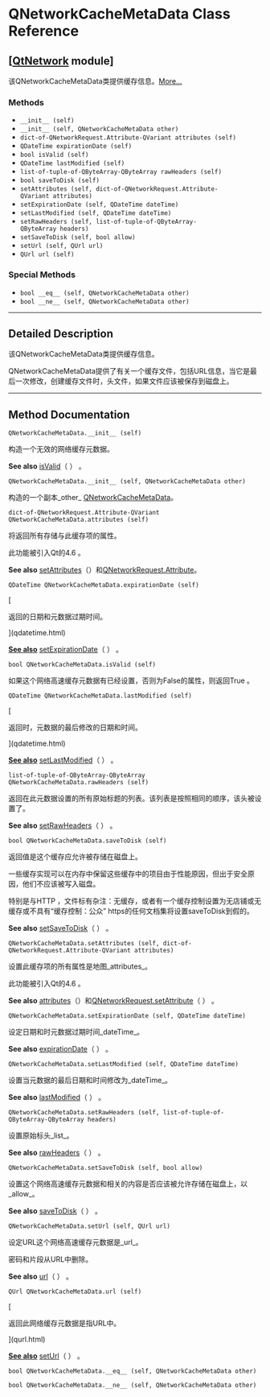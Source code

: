 # QNetworkCacheMetaData Class Reference

## [[QtNetwork](index.htm) module]

该QNetworkCacheMetaData类提供缓存信息。[More...](#details)

### Methods

*   `__init__ (self)`
*   `__init__ (self, QNetworkCacheMetaData other)`
*   `dict-of-QNetworkRequest.Attribute-QVariant attributes (self)`
*   `QDateTime expirationDate (self)`
*   `bool isValid (self)`
*   `QDateTime lastModified (self)`
*   `list-of-tuple-of-QByteArray-QByteArray rawHeaders (self)`
*   `bool saveToDisk (self)`
*   `setAttributes (self, dict-of-QNetworkRequest.Attribute-QVariant attributes)`
*   `setExpirationDate (self, QDateTime dateTime)`
*   `setLastModified (self, QDateTime dateTime)`
*   `setRawHeaders (self, list-of-tuple-of-QByteArray-QByteArray headers)`
*   `setSaveToDisk (self, bool allow)`
*   `setUrl (self, QUrl url)`
*   `QUrl url (self)`

### Special Methods

*   `bool __eq__ (self, QNetworkCacheMetaData other)`
*   `bool __ne__ (self, QNetworkCacheMetaData other)`

* * *

## Detailed Description

该QNetworkCacheMetaData类提供缓存信息。

QNetworkCacheMetaData提供了有关一个缓存文件，包括URL信息，当它是最后一次修改，创建缓存文件时，头文件，如果文件应该被保存到磁盘上。

* * *

## Method Documentation

```
QNetworkCacheMetaData.__init__ (self)
```

构造一个无效的网络缓存元数据。

**See also** [isValid](qnetworkcachemetadata.html#isValid)（ ） 。

```
QNetworkCacheMetaData.__init__ (self, QNetworkCacheMetaData other)
```

构造的一个副本_other_ [QNetworkCacheMetaData](qnetworkcachemetadata.html)。

```
dict-of-QNetworkRequest.Attribute-QVariant QNetworkCacheMetaData.attributes (self)
```

将返回所有存储与此缓存项的属性。

此功能被引入Qt的4.6 。

**See also** [setAttributes](qnetworkcachemetadata.html#setAttributes)（）和[QNetworkRequest.Attribute](qnetworkrequest.html#Attribute-enum)。

```
QDateTime QNetworkCacheMetaData.expirationDate (self)
```

[

返回的日期和元数据过期时间。

](qdatetime.html)

[**See also**](qdatetime.html) [setExpirationDate](qnetworkcachemetadata.html#setExpirationDate)（ ） 。

```
bool QNetworkCacheMetaData.isValid (self)
```

如果这个网络高速缓存元数据有已经设置，否则为False的属性，则返回True 。

```
QDateTime QNetworkCacheMetaData.lastModified (self)
```

[

返回时，元数据的最后修改的日期和时间。

](qdatetime.html)

[**See also**](qdatetime.html) [setLastModified](qnetworkcachemetadata.html#setLastModified)（ ） 。

```
list-of-tuple-of-QByteArray-QByteArray QNetworkCacheMetaData.rawHeaders (self)
```

返回在此元数据设置的所有原始标题的列表。该列表是按照相同的顺序，该头被设置了。

**See also** [setRawHeaders](qnetworkcachemetadata.html#setRawHeaders)（ ） 。

```
bool QNetworkCacheMetaData.saveToDisk (self)
```

返回值是这个缓存应允许被存储在磁盘上。

一些缓存实现可以在内存中保留这些缓存中的项目由于性能原因，但出于安全原因，他们不应该被写入磁盘。

特别是与HTTP ，文件标有杂注：无缓存，或者有一个缓存控制设置为无店铺或无缓存或不具有“缓存控制：公众” https的任何文档集将设置saveToDisk到假的。

**See also** [setSaveToDisk](qnetworkcachemetadata.html#setSaveToDisk)（ ） 。

```
QNetworkCacheMetaData.setAttributes (self, dict-of-QNetworkRequest.Attribute-QVariant attributes)
```

设置此缓存项的所有属性是地图_attributes_。

此功能被引入Qt的4.6 。

**See also** [attributes](qnetworkcachemetadata.html#attributes)（）和[QNetworkRequest.setAttribute](qnetworkrequest.html#setAttribute)（ ） 。

```
QNetworkCacheMetaData.setExpirationDate (self, QDateTime dateTime)
```

设定日期和时元数据过期时间_dateTime_。

**See also** [expirationDate](qnetworkcachemetadata.html#expirationDate)（ ） 。

```
QNetworkCacheMetaData.setLastModified (self, QDateTime dateTime)
```

设置当元数据的最后日期和时间修改为_dateTime_。

**See also** [lastModified](qnetworkcachemetadata.html#lastModified)（ ） 。

```
QNetworkCacheMetaData.setRawHeaders (self, list-of-tuple-of-QByteArray-QByteArray headers)
```

设置原始标头_list_。

**See also** [rawHeaders](qnetworkcachemetadata.html#rawHeaders)（ ） 。

```
QNetworkCacheMetaData.setSaveToDisk (self, bool allow)
```

设置这个网络高速缓存元数据和相关的内容是否应该被允许存储在磁盘上，以_allow_。

**See also** [saveToDisk](qnetworkcachemetadata.html#saveToDisk)（ ） 。

```
QNetworkCacheMetaData.setUrl (self, QUrl url)
```

设定URL这个网络高速缓存元数据是_url_。

密码和片段从URL中删除。

**See also** [url](qnetworkcachemetadata.html#url)（ ） 。

```
QUrl QNetworkCacheMetaData.url (self)
```

[

返回此网络缓存元数据是指URL中。

](qurl.html)

[**See also**](qurl.html) [setUrl](qnetworkcachemetadata.html#setUrl)（ ） 。

```
bool QNetworkCacheMetaData.__eq__ (self, QNetworkCacheMetaData other)
```

```
bool QNetworkCacheMetaData.__ne__ (self, QNetworkCacheMetaData other)
```